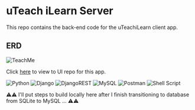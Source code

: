 # uTeach iLearn Server

This repo contains the back-end code for the uTeachiLearn client app.

## ERD
![TeachMe](https://user-images.githubusercontent.com/81569328/200386797-044ef4d6-5acb-4337-94b0-6f4c2c074e4c.png)

Click [here](https://github.com/calebwagner/uTeach-iLearn-UI) to view to UI repo for this app.

![Python](https://img.shields.io/badge/python-3670A0?style=for-the-badge&logo=python&logoColor=ffdd54)
![Django](https://img.shields.io/badge/django-%23092E20.svg?style=for-the-badge&logo=django&logoColor=white)
![DjangoREST](https://img.shields.io/badge/DJANGO-REST-ff1709?style=for-the-badge&logo=django&logoColor=white&color=ff1709&labelColor=gray)
![MySQL](https://img.shields.io/badge/mysql-%2300f.svg?style=for-the-badge&logo=mysql&logoColor=white)
![Postman](https://img.shields.io/badge/Postman-FF6C37?style=for-the-badge&logo=postman&logoColor=white)
![Shell Script](https://img.shields.io/badge/shell_script-%23121011.svg?style=for-the-badge&logo=gnu-bash&logoColor=white)
 
⚠️⚠️ I'll put steps to build locally here after I finish transitioning to database from SQLite to MySQL ... ⚠️⚠️
